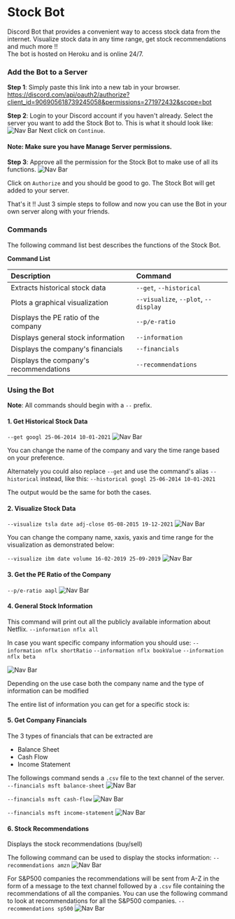# Stock Bot

Discord Bot that provides a convenient way to access stock data from the internet. Visualize stock data in any time range, get stock recommendations and much more !!   
The bot is hosted on Heroku and is online 24/7.

### Add the Bot to a Server

**Step 1**: 
Simply paste this link into a new tab in your browser.
https://discord.com/api/oauth2/authorize?client_id=906905618739245058&permissions=271972432&scope=bot

**Step 2**: 
Login to your Discord account if you haven't already.
Select the server you want to add the Stock Bot to.
This is what it should look like:
![Nav Bar](https://github.com/rprkh/Stock-Bot/blob/main/images/h1.PNG) 
Next click on `Continue`.

#### Note: Make sure you have **Manage Server** permissions.

**Step 3**:
Approve all the permission for the Stock Bot to make use of all its functions.
![Nav Bar](https://github.com/rprkh/Stock-Bot/blob/main/images/h2.PNG)

Click on `Authorize` and you should be good to go. The Stock Bot will get added to your server.

That's it !!
Just 3 simple steps to follow and now you can use the Bot in your own server along with your friends.

### Commands

The following command list best describes the functions of the Stock Bot.

**Command List**

| Description                             | Command                                                   |
| :-------------------------------------- | :-------------------------------------------------------- |
| Extracts historical stock data          | `--get`, `--historical`                                   |
| Plots a graphical visualization         | `--visualize`, `--plot`, `--display`                      |
| Displays the PE ratio of the company    | `--p/e-ratio`                                             |
| Displays general stock information      | `--information`                                           |
| Displays the company's financials       | `--financials`                                            |
| Displays the company's recommendations  | `--recommendations`                                       |

### Using the Bot

**Note**: All commands should begin with a `--` prefix.

#### 1. Get Historical Stock Data

`--get googl 25-06-2014 10-01-2021`
![Nav Bar](https://github.com/rprkh/Stock-Bot/blob/main/images/h3.PNG)

You can change the name of the company and vary the time range based on your preference. 

Alternately you could also replace `--get` and use the command's alias `--historical` instead, like this:
`--historical googl 25-06-2014 10-01-2021`

The output would be the same for both the cases.

#### 2. Visualize Stock Data

`--visualize tsla date adj-close 05-08-2015 19-12-2021`
![Nav Bar](https://github.com/rprkh/Stock-Bot/blob/main/images/h4.PNG)

You can change the company name, xaxis, yaxis and time range for the visualization as demonstrated below:

`--visualize ibm date volume 16-02-2019 25-09-2019`
![Nav Bar](https://github.com/rprkh/Stock-Bot/blob/main/images/h5.PNG)

#### 3. Get the PE Ratio of the Company

`--p/e-ratio aapl`
![Nav Bar](https://github.com/rprkh/Stock-Bot/blob/main/images/h6.PNG)

#### 4. General Stock Information

This command will print out all the publicly available information about Netflix.
`--information nflx all`

In case you want specific company information you should use:
`--information nflx shortRatio`
`--information nflx bookValue`
`--information nflx beta`

![Nav Bar](https://github.com/rprkh/Stock-Bot/blob/main/images/h7.PNG)

Depending on the use case both the company name and the type of information can be modified

The entire list of information you can get for a specific stock is:

#### 5. Get Company Financials

The 3 types of financials that can be extracted are
 - Balance Sheet
 - Cash Flow
 - Income Statement

The followings command sends a `.csv` file to the text channel of the server.
`--financials msft balance-sheet`
![Nav Bar](https://github.com/rprkh/Stock-Bot/blob/main/images/h8.PNG)

`--financials msft cash-flow`
![Nav Bar](https://github.com/rprkh/Stock-Bot/blob/main/images/h9.PNG)

`--financials msft income-statement`
![Nav Bar](https://github.com/rprkh/Stock-Bot/blob/main/images/h10.PNG)

#### 6. Stock Recommendations

Displays the stock recommendations (buy/sell)

The following command can be used to display the stocks information:
`--recommendations amzn`
![Nav Bar](https://github.com/rprkh/Stock-Bot/blob/main/images/h11.PNG)

For S&P500 companies the recommendations will be sent from A-Z in the form of a message to the text channel followed by a `.csv` file containing the recommendations of all the companies.
You can use the following command to look at recommendations for all the S&P500 companies.
`--recommendations sp500`
![Nav Bar](https://github.com/rprkh/Stock-Bot/blob/main/images/h12.PNG)